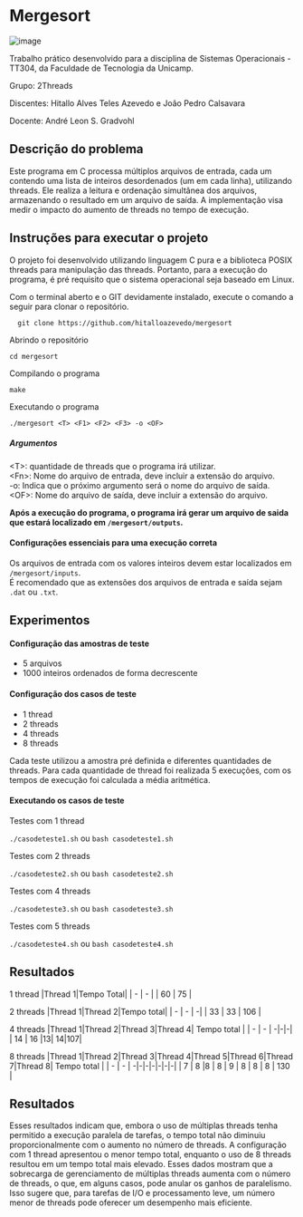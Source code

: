 # Mergesort
![image](https://img.shields.io/badge/Programming-brightgreen?style=plastic&logo=c%2B%2B)

Trabalho prático desenvolvido para a disciplina de Sistemas Operacionais - TT304, da Faculdade de Tecnologia da Unicamp.

Grupo: 2Threads

Discentes: Hitallo Alves Teles Azevedo e João Pedro Calsavara

Docente: André Leon S. Gradvohl

## Descrição do problema
Este programa em C processa múltiplos arquivos de entrada, cada um contendo uma lista de inteiros desordenados (um em cada linha), utilizando threads. Ele realiza a leitura e ordenação simultânea dos arquivos, armazenando o resultado em um arquivo de saída. A implementação visa medir o impacto do aumento de threads no tempo de execução. 

## Instruções para executar o projeto 
O projeto foi desenvolvido utilizando linguagem C pura e a biblioteca POSIX threads para manipulação das threads. Portanto, para a execução do programa, é pré requisito que o sistema operacional seja baseado em Linux.


Com o terminal aberto e o GIT devidamente instalado, execute o comando a seguir para clonar o repositório.
```
  git clone https://github.com/hitalloazevedo/mergesort
```

Abrindo o repositório
```
cd mergesort
```

Compilando o programa
```
make
```

Executando o programa
```
./mergesort <T> <F1> <F2> <F3> -o <OF>
```
##### Argumentos
\<T\>: quantidade de threads que o programa irá utilizar. <br>
\<Fn\>: Nome do arquivo de entrada, deve incluir a extensão do arquivo.<br>
-o: Indica que o próximo argumento será o nome do arquivo de saída.<br>
\<OF\>: Nome do arquivo de saída, deve incluir a extensão do arquivo.

<strong>Após a execução do programa, o programa irá gerar um arquivo de saida que estará localizado em `/mergesort/outputs`.</strong>

#### Configurações essenciais para uma execução correta
Os arquivos de entrada com os valores inteiros devem estar localizados em `/mergesort/inputs`. <br>
É recomendado que as extensões dos arquivos de entrada e saída sejam `.dat` ou `.txt`.

## Experimentos
#### Configuração das amostras de teste
- 5 arquivos
- 1000 inteiros ordenados de forma decrescente
#### Configuração dos casos de teste
- 1 thread
- 2 threads
- 4 threads
- 8 threads

Cada teste utilizou a amostra pré definida e diferentes quantidades de threads. Para cada quantidade de thread foi realizada 5 execuções, com os tempos de execução foi calculada a média aritmética.

#### Executando os casos de teste
Testes com 1 thread

`./casodeteste1.sh` ou `bash casodeteste1.sh`

Testes com 2 threads

`./casodeteste2.sh` ou `bash casodeteste2.sh`

Testes com 4 threads

`./casodeteste3.sh` ou `bash casodeteste3.sh`

Testes com 5 threads

`./casodeteste4.sh` ou `bash casodeteste4.sh`

## Resultados

1 thread
|Thread 1|Tempo Total|
| -       | -        |
| 60     | 75        |

2 threads
|Thread 1|Thread 2|Tempo total|
| -       | -        | -|
| 33     | 33        | 106 |

4 threads
|Thread 1|Thread 2|Thread 3|Thread 4| Tempo total |
| -       | -        | -|-|-|
| 14     | 16        |13| 14|107|

8 threads
|Thread 1|Thread 2|Thread 3|Thread 4|Thread 5|Thread 6|Thread 7|Thread 8| Tempo total |
| -       | -        | -|-|-|-|-|-|-|
| 7     | 8        |8    |   8        |   9        |        8 |    8       |     8        | 130 |

## Resultados
Esses resultados indicam que, embora o uso de múltiplas threads tenha permitido a execução paralela de tarefas, o tempo total não diminuiu proporcionalmente com o aumento no número de threads. A configuração com 1 thread apresentou o menor tempo total, enquanto o uso de 8 threads resultou em um tempo total mais elevado.
Esses dados mostram que a sobrecarga de gerenciamento de múltiplas threads aumenta com o número de threads, o que, em alguns casos, pode anular os ganhos de paralelismo. Isso sugere que, para tarefas de I/O e processamento leve, um número menor de threads pode oferecer um desempenho mais eficiente.
